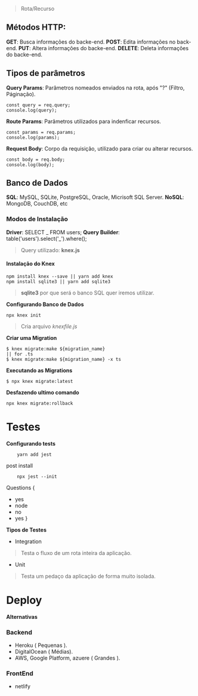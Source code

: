 > Rota/Recurso

## Métodos HTTP:

**GET**: Busca informações do backe-end.
**POST**: Edita informações no back-end.
**PUT**: Altera informações do backe-end.
**DELETE**: Deleta informações do backe-end.

## Tipos de parâmetros

**Query Params**: Parâmetros nomeados enviados na rota, após "?" (Filtro, Páginação).

```
const query = req.query;
console.log(query);
```

**Route Params**: Parâmetros utilizados para indenficar recursos.

```
const params = req.params;
console.log(params);
```

**Request Body**: Corpo da requisição, utilizado para criar ou alterar recursos.

```
const body = req.body;
console.log(body);
```

## Banco de Dados

**SQL**: MySQL, SQLite, PostgreSQL, Oracle, Micrisoft SQL Server.
**NoSQL**: MongoDB, CouchDB, etc

### Modos de Instalação

**Driver**: SELECT _ FROM users;
**Query Builder**: table('users').select('_').where();

> Query utilizado: **knex.js**

#### Instalação do Knex

```
npm install knex --save || yarn add knex
npm install sqlite3 || yarn add sqlite3
```

> **sqlite3** por que será o banco SQL quer iremos utilizar.

**Configurando Banco de Dados**

```
npx knex init
```

> Cria arquivo _knexfile.js_

**Criar uma Migration**

```
$ knex migrate:make ${migration_name}
|| for .ts
$ knex migrate:make ${migration_name} -x ts
```

**Executando as Migrations**

```
$ npx knex migrate:latest
```

**Desfazendo ultimo comando**

```
npx knex migrate:rollback
```

# Testes

**Configurando tests**

```
    yarn add jest
```

post install

```
    npx jest --init
```

Questions {
- yes
- node
- no
- yes
}


**Tipos de Testes**
- Integration
>Testa o fluxo de um rota inteira da aplicação. 
- Unit
> Testa um pedaço da aplicação de forma muito isolada.

# Deploy


**Alternativas**
### Backend
- Heroku ( Pequenas ).
- DigitalOcean ( Médias).
- AWS, Google Platform, azuere ( Grandes ).

### FrontEnd
- netlify